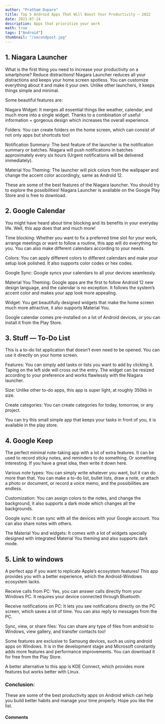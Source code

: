 ```yaml
---
author: "Pratham Dupare"
title: Top 5 Android Apps That Will Boost Your Productivity — 2022
date: 2021-07-14
description: Apps that prioritize your work
math: true
tags: ["Android"]
thumbnail: "/secondpost.jpg"
---
```


## 1. Niagara Launcher

What is the first thing you need to increase your productivity on a smartphone? Reduce distractions! Niagara Launcher reduces all your distractions and keeps your home screen spotless. You can customize everything about it and make it your own. Unlike other launchers, it keeps things simple and minimal.

Some beautiful features are:

Niagara Widget: It merges all essential things like weather, calendar, and much more into a single widget. Thanks to a combination of useful information + gorgeous design which increases the overall experience.

Folders: You can create folders on the home screen, which can consist of not only apps but shortcuts too!

Notification Summary: The best feature of the launcher is the notification summary or batches. Niagara will push notifications in batches approximately every six hours (Urgent notifications will be delivered immediately).

Material You Theming: The launcher will pick colors from the wallpaper and change the accent color accordingly, same as Android 12.

These are some of the best features of the Niagara launcher. You should try to explore the possibilities! Niagara Launcher is available on the Google Play Store and is free to download.

## 2. Google Calendar

You might have heard about time blocking and its benefits in your everyday life. Well, this app does that and much more!

Time blocking: Whether you want to fix a preferred time slot for your work, arrange meetings or want to follow a routine, this app will do everything for you. You can also make different calendars according to your needs.

Colors: You can apply different colors to different calendars and make your setup look polished. It also supports color codes or hex codes.

Google Sync: Google syncs your calendars to all your devices seamlessly.

Material You Theming: Google apps are the first to follow Android 12 new design language, and the calendar is no exception. It follows the system’s accent color and makes your app look more appealing.

Widget: You get beautifully designed widgets that make the home screen much more attractive, it also supports Material You.

Google calendar comes pre-installed on a lot of Android devices, or you can install it from the Play Store.

## 3. Stuff — To-Do List

This is a to-do list application that doesn’t even need to be opened. You can use it directly on your home screen.

Features: You can simply add tasks or lists you want to add by clicking it. Taping on the left side will cross out the entry. The widget can be resized according to your preference and works flawlessly with the Niagara launcher.

Size: Unlike other to-do apps, this app is super light, at roughly 350kb in size.

Create categories: You can create categories for today, tomorrow, or any project.

You can try this small simple app that keeps your tasks in front of you, it is available in the play store.

## 4. Google Keep

The perfect minimal note-taking app with a lot of extra features. It can be used to record sticky notes, and reminders to do something. Or something interesting. If you have a great idea, then write it down here.

Various note types: You can simply write whatever you want, but it can do more than that. You can make a to-do list, bullet lists, draw a note, or attach a photo or document, or record a voice memo, and the possibilities are endless.

Customization: You can assign colors to the notes, and change the background, it also supports a dark mode which changes all the backgrounds.

Google sync: It can sync with all the devices with your Google account. You can also share notes with others.

The Material You and widgets: It comes with a lot of widgets specially designed with integrated Material You theming and also supports dark mode.

## 5. Link to windows

A perfect app if you want to replicate Apple’s ecosystem features! This app provides you with a better experience, which the Android-Windows ecosystem lacks.

Receive calls from PC: Yes, you can answer calls directly from your Windows PC. It requires your device connected through Bluetooth.

Receive notifications on PC: It lets you see notifications directly on the PC screen, which saves a lot of time. You can also reply to messages from the PC.

Sync, view, or share files: You can share any type of files from android to Windows, view gallery, and transfer contacts too!

Some features are exclusive to Samsung devices, such as using android apps on Windows. It is in the development stage and Microsoft constantly adds more features and performance improvements. You can download it for free from the Play Store.

A better alternative to this app is KDE Connect, which provides more features but works better with Linux.

### Conclusion:
These are some of the best productivity apps on Android which can help you build better habits and manage your time properly. Hope you like the list.

#### Comments

<script src="https://utteranc.es/client.js"
        repo="prathamdupare/fosspage_web"
        issue-term="pathname"
        label="Comment"
        theme="github-light"
        crossorigin="anonymous"
        async>
</script>